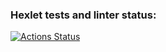 ### Hexlet tests and linter status:
[![Actions Status](https://github.com/SamMirabyan/python-project-lvl1/workflows/hexlet-check/badge.svg)](https://github.com/SamMirabyan/python-project-lvl1/actions)